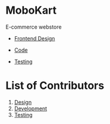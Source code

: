 # MoboKart

E-commerce webstore

- [Frontend Design](./designs/)

- [Code](https://github.com/Sayyed-Salman/mobokart-app)

- [Testing](./testing/)

# List of Contributors

1. [Design](./designs/)
2. [Development](./development/required-resources.md)
3. [Testing]()
